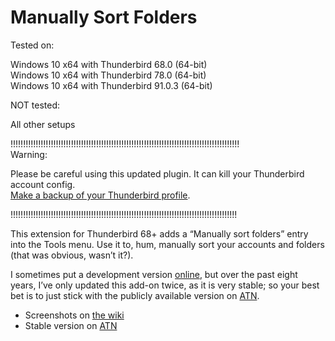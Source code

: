 Manually Sort Folders
=====================

Tested on:  

Windows 10 x64 with Thunderbird 68.0 (64-bit)  
Windows 10 x64 with Thunderbird 78.0 (64-bit)  
Windows 10 x64 with Thunderbird 91.0.3 (64-bit)  

NOT tested:  

All other setups  

!!!!!!!!!!!!!!!!!!!!!!!!!!!!!!!!!!!!!!!!!!!!!!!!!!!!!!!!!!!!!!!!!!!!!!!!!!!!!!!!!!!!!!!!!!!  
Warning:  

Please be careful using this updated plugin. It can kill your Thunderbird account config.  
[Make a backup of your Thunderbird profile](https://support.mozilla.org/en-US/kb/profiles-where-thunderbird-stores-user-data#w_backing-up-a-profile).

!!!!!!!!!!!!!!!!!!!!!!!!!!!!!!!!!!!!!!!!!!!!!!!!!!!!!!!!!!!!!!!!!!!!!!!!!!!!!!!!!!!!!!!!!!  


This extension for Thunderbird 68+ adds a “Manually sort folders” entry into
the Tools menu. Use it to, hum, manually sort your accounts and folders (that was obvious,
wasn’t it?).

I sometimes put a development version
[online](https://jonathan.protzenko.fr/manually-sort-folders/), but over the
past eight years, I’ve only updated this add-on twice, as it is very stable; so your
best bet is to just stick with the publicly available version on 
[ATN](https://addons.thunderbird.net/addon/manually-sort-folders/).

* Screenshots on [the wiki](https://github.com/protz/Manually-Sort-Folders/wiki)
* Stable version on [ATN](https://addons.thunderbird.net/addon/manually-sort-folders/)
